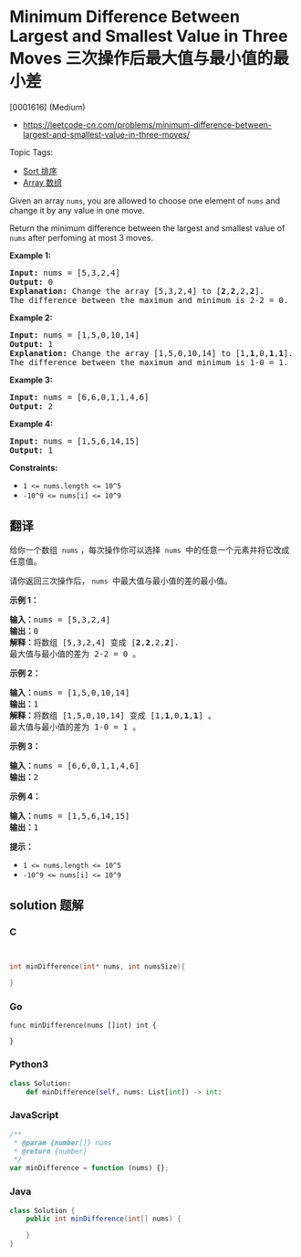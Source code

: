 # Minimum Difference Between Largest and Smallest Value in Three Moves 三次操作后最大值与最小值的最小差

[0001616] (Medium)

- https://leetcode-cn.com/problems/minimum-difference-between-largest-and-smallest-value-in-three-moves/

Topic Tags:

- [Sort 排序](https://leetcode-cn.com/tag/sort/)
- [Array 数组](https://leetcode-cn.com/tag/array/)

Given an array `nums`, you are allowed to choose one element of `nums` and change it by any value in one move.

Return the minimum difference between the largest and smallest value of `nums` after perfoming at most 3 moves.

**Example 1:**

<pre><strong>Input:</strong> nums = [5,3,2,4]
<strong>Output:</strong> 0
<strong>Explanation:</strong> Change the array [5,3,2,4] to [<strong>2</strong>,<strong>2</strong>,2,<strong>2</strong>].
The difference between the maximum and minimum is 2-2 = 0.</pre>

**Example 2:**

<pre><strong>Input:</strong> nums = [1,5,0,10,14]
<strong>Output:</strong> 1
<strong>Explanation:</strong> Change the array [1,5,0,10,14] to [1,<strong>1</strong>,0,<strong>1</strong>,<strong>1</strong>]. 
The difference between the maximum and minimum is 1-0 = 1.
</pre>

**Example 3:**

<pre><strong>Input:</strong> nums = [6,6,0,1,1,4,6]
<strong>Output:</strong> 2
</pre>

**Example 4:**

<pre><strong>Input:</strong> nums = [1,5,6,14,15]
<strong>Output:</strong> 1
</pre>

**Constraints:**

- `1 <= nums.length <= 10^5`
- `-10^9 <= nums[i] <= 10^9`

## 翻译

给你一个数组  `nums` ，每次操作你可以选择  `nums`  中的任意一个元素并将它改成任意值。

请你返回三次操作后， `nums`  中最大值与最小值的差的最小值。

**示例 1：**

<pre><strong>输入：</strong>nums = [5,3,2,4]
<strong>输出：</strong>0
<strong>解释：</strong>将数组 [5,3,2,4] 变成 [<strong>2</strong>,<strong>2</strong>,2,<strong>2</strong>].
最大值与最小值的差为 2-2 = 0 。</pre>

**示例 2：**

<pre><strong>输入：</strong>nums = [1,5,0,10,14]
<strong>输出：</strong>1
<strong>解释：</strong>将数组 [1,5,0,10,14] 变成 [1,<strong>1</strong>,0,<strong>1</strong>,<strong>1</strong>] 。
最大值与最小值的差为 1-0 = 1 。
</pre>

**示例 3：**

<pre><strong>输入：</strong>nums = [6,6,0,1,1,4,6]
<strong>输出：</strong>2
</pre>

**示例 4：**

<pre><strong>输入：</strong>nums = [1,5,6,14,15]
<strong>输出：</strong>1
</pre>

**提示：**

- `1 <= nums.length <= 10^5`
- `-10^9 <= nums[i] <= 10^9`

## solution 题解

### C

```c


int minDifference(int* nums, int numsSize){

}
```

### Go

```golang
func minDifference(nums []int) int {

}
```

### Python3

```python
class Solution:
    def minDifference(self, nums: List[int]) -> int:
```

### JavaScript

```javascript
/**
 * @param {number[]} nums
 * @return {number}
 */
var minDifference = function (nums) {};
```

### Java

```java
class Solution {
    public int minDifference(int[] nums) {

    }
}
```
